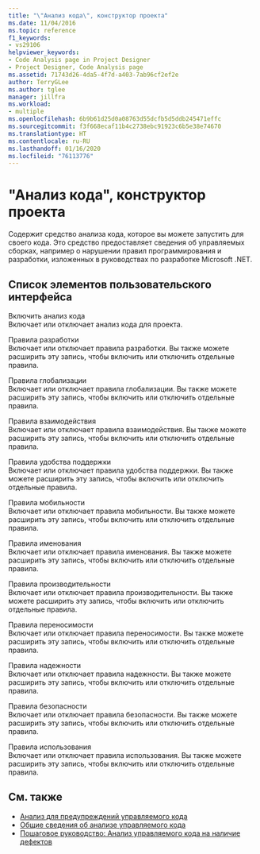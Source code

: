 ```yaml
---
title: "\"Анализ кода\", конструктор проекта"
ms.date: 11/04/2016
ms.topic: reference
f1_keywords:
- vs29106
helpviewer_keywords:
- Code Analysis page in Project Designer
- Project Designer, Code Analysis page
ms.assetid: 71743d26-4da5-4f7d-a403-7ab96cf2ef2e
author: TerryGLee
ms.author: tglee
manager: jillfra
ms.workload:
- multiple
ms.openlocfilehash: 6b9b61d25d0a08763d55dcfb5d5ddb245471effc
ms.sourcegitcommit: f3f668ecaf11b4c2738ebc91923c6b5e38e74670
ms.translationtype: HT
ms.contentlocale: ru-RU
ms.lasthandoff: 01/16/2020
ms.locfileid: "76113776"
---
```

# <a name="code-analysis-project-designer"></a>"Анализ кода", конструктор проекта

Содержит средство анализа кода, которое вы можете запустить для своего кода. Это средство предоставляет сведения об управляемых сборках, например о нарушении правил программирования и разработки, изложенных в руководствах по разработке Microsoft .NET.

## <a name="uielement-list"></a>Список элементов пользовательского интерфейса

Включить анализ кода\
Включает или отключает анализ кода для проекта.

Правила разработки\
Включает или отключает правила разработки. Вы также можете расширить эту запись, чтобы включить или отключить отдельные правила.

Правила глобализации\
Включает или отключает правила глобализации. Вы также можете расширить эту запись, чтобы включить или отключить отдельные правила.

Правила взаимодействия\
Включает или отключает правила взаимодействия. Вы также можете расширить эту запись, чтобы включить или отключить отдельные правила.

Правила удобства поддержки\
Включает или отключает правила удобства поддержки. Вы также можете расширить эту запись, чтобы включить или отключить отдельные правила.

Правила мобильности\
Включает или отключает правила мобильности. Вы также можете расширить эту запись, чтобы включить или отключить отдельные правила.

Правила именования\
Включает или отключает правила именования. Вы также можете расширить эту запись, чтобы включить или отключить отдельные правила.

Правила производительности\
Включает или отключает правила производительности. Вы также можете расширить эту запись, чтобы включить или отключить отдельные правила.

Правила переносимости\
Включает или отключает правила переносимости. Вы также можете расширить эту запись, чтобы включить или отключить отдельные правила.

Правила надежности\
Включает или отключает правила надежности. Вы также можете расширить эту запись, чтобы включить или отключить отдельные правила.

Правила безопасности\
Включает или отключает правила безопасности. Вы также можете расширить эту запись, чтобы включить или отключить отдельные правила.

Правила использования\
Включает или отключает правила использования. Вы также можете расширить эту запись, чтобы включить или отключить отдельные правила.

## <a name="see-also"></a>См. также

- [Анализ для предупреждений управляемого кода](../../code-quality/code-analysis-for-managed-code-warnings.md)
- [Общие сведения об анализе управляемого кода](../../code-quality/code-analysis-for-managed-code-overview.md)
- [Пошаговое руководство: Анализ управляемого кода на наличие дефектов](../../code-quality/walkthrough-analyzing-managed-code-for-code-defects.md)

